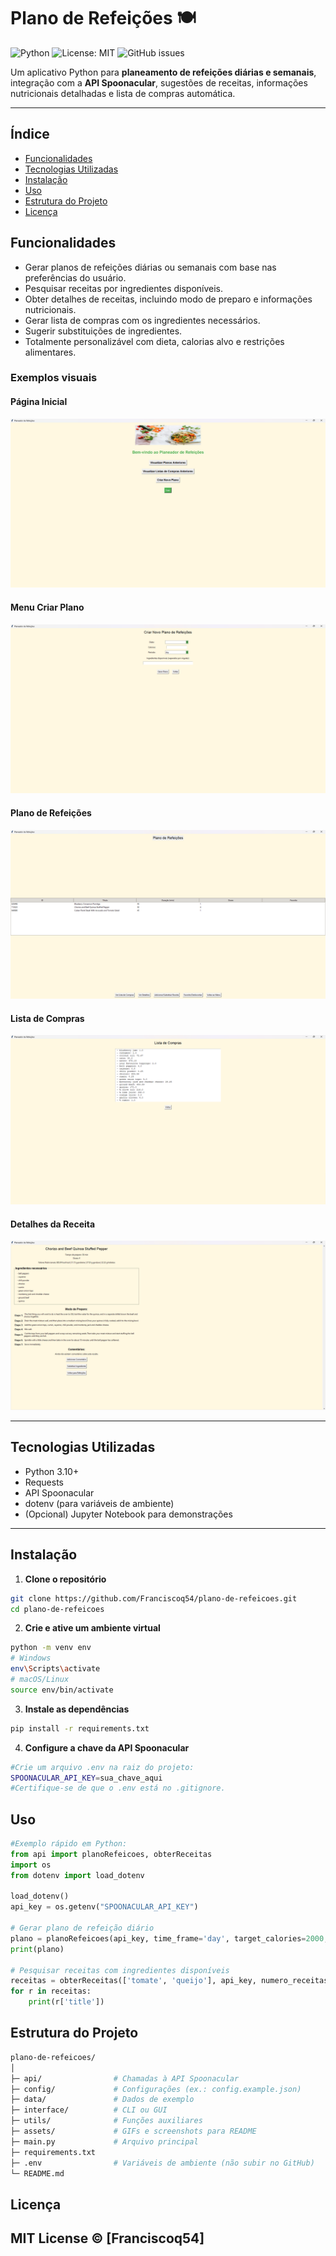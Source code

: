 # Plano de Refeições 🍽️

![Python](https://img.shields.io/badge/python-3.10+-blue)
![License: MIT](https://img.shields.io/badge/license-MIT-green)
![GitHub issues](https://img.shields.io/github/issues/Franciscoq54/plano-de-refeicoes)

Um aplicativo Python para **planeamento de refeições diárias e semanais**, integração com a **API Spoonacular**, sugestões de receitas, informações nutricionais detalhadas e lista de compras automática.

---

## Índice
- [Funcionalidades](#funcionalidades)
- [Tecnologias Utilizadas](#tecnologias-utilizadas)
- [Instalação](#instalação)
- [Uso](#uso)
- [Estrutura do Projeto](#estrutura-do-projeto)
- [Licença](#licença)

## Funcionalidades

- Gerar planos de refeições diárias ou semanais com base nas preferências do usuário.
- Pesquisar receitas por ingredientes disponíveis.
- Obter detalhes de receitas, incluindo modo de preparo e informações nutricionais.
- Gerar lista de compras com os ingredientes necessários.
- Sugerir substituições de ingredientes.
- Totalmente personalizável com dieta, calorias alvo e restrições alimentares.

### Exemplos visuais

#### Página Inicial
![Página Inical](assets/pag-inicial.png)

#### Menu Criar Plano
![Menu Criar Plano](assets/menu-criar-plano.png)

#### Plano de Refeições
![Plano de Refeições](assets/plano-refeicoes.png)

#### Lista de Compras
![Lista de Compras](assets/lista-compras.png)

#### Detalhes da Receita
![Detalhes da Receita](assets/detalhes-receita.png)

---

## Tecnologias Utilizadas

- Python 3.10+
- Requests
- API Spoonacular
- dotenv (para variáveis de ambiente)
- (Opcional) Jupyter Notebook para demonstrações

---

## Instalação

1. **Clone o repositório**

```bash
git clone https://github.com/Franciscoq54/plano-de-refeicoes.git
cd plano-de-refeicoes 
```

2. **Crie e ative um ambiente virtual**
```bash
python -m venv env
# Windows
env\Scripts\activate
# macOS/Linux
source env/bin/activate
```

3. **Instale as dependências**
```bash
pip install -r requirements.txt
```

4. **Configure a chave da API Spoonacular**
```bash
#Crie um arquivo .env na raiz do projeto:
SPOONACULAR_API_KEY=sua_chave_aqui
#Certifique-se de que o .env está no .gitignore.
```

## Uso

```python
#Exemplo rápido em Python:
from api import planoRefeicoes, obterReceitas
import os
from dotenv import load_dotenv

load_dotenv()
api_key = os.getenv("SPOONACULAR_API_KEY")

# Gerar plano de refeição diário
plano = planoRefeicoes(api_key, time_frame='day', target_calories=2000, dieta='vegetarian')
print(plano)

# Pesquisar receitas com ingredientes disponíveis
receitas = obterReceitas(['tomate', 'queijo'], api_key, numero_receitas=3)
for r in receitas:
    print(r['title'])
```

## Estrutura do Projeto
```bash
plano-de-refeicoes/
│
├─ api/                # Chamadas à API Spoonacular
├─ config/             # Configurações (ex.: config.example.json)
├─ data/               # Dados de exemplo
├─ interface/          # CLI ou GUI
├─ utils/              # Funções auxiliares
├─ assets/             # GIFs e screenshots para README
├─ main.py             # Arquivo principal
├─ requirements.txt
├─ .env                # Variáveis de ambiente (não subir no GitHub)
└─ README.md
```

## Licença
MIT License © [Franciscoq54]
---
